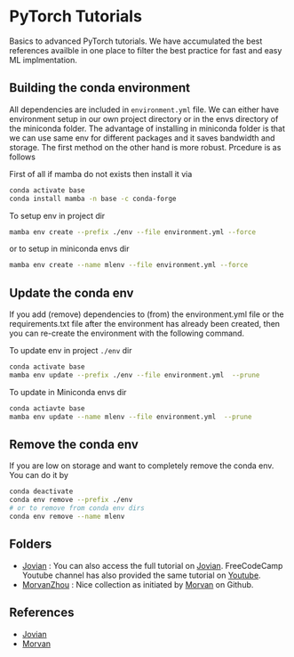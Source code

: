 # PyTorch Tutorials

Basics to advanced PyTorch tutorials. We have accumulated the best references availble in one place to filter the best practice for fast and easy ML implmentation. 

## Building the conda environment

All dependencies are included in `environment.yml` file. We can either have environment setup in our own project directory 
or in the envs directory of the miniconda folder. The advantage of installing in miniconda folder is that we can use same env
for different packages and it saves bandwidth and storage. The first method on the other hand is more robust. Prcedure is as follows

First of all if mamba do not exists then install it via
```bash
conda activate base
conda install mamba -n base -c conda-forge
```

To setup env in project dir 
```bash
mamba env create --prefix ./env --file environment.yml --force
```
or to setup in miniconda envs dir
```bash
mamba env create --name mlenv --file environment.yml --force
```

## Update the conda env

If you add (remove) dependencies to (from) the environment.yml file or the requirements.txt file
after the environment has already been created, then you can re-create the environment with the
following command.

To update env in project `./env` dir
```bash
conda activate base
mamba env update --prefix ./env --file environment.yml  --prune
```

To update in Miniconda envs dir
```bash
conda actiavte base
mamba env update --name mlenv --file environment.yml  --prune
```

## Remove the conda env

If you are low on storage and want to completely remove the conda env. You can do it by 

```bash
conda deactivate
conda env remove --prefix ./env
# or to remove from conda env dirs
conda env remove --name mlenv
```

## Folders

* [Jovian](./Jovian/) : You can also access the full tutorial on [Jovian](https://jovian.ai/learn/deep-learning-with-pytorch-zero-to-gans). FreeCodeCamp Youtube channel has also provided the same tutorial on [Youtube](https://youtu.be/GIsg-ZUy0MY).
* [MorvanZhou](./MorvanZhou/) : Nice collection as initiated by [Morvan](https://github.com/MorvanZhou/) on Github.

## References
* [Jovian]()
* [Morvan](https://github.com/MorvanZhou/)
